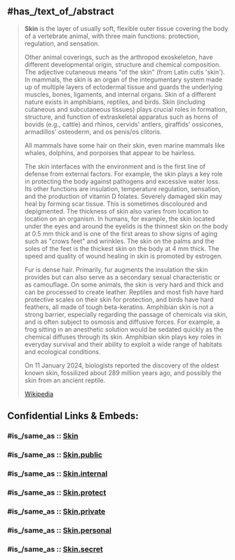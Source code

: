 ﻿---
has_id_wikidata: Q1074
---

## #has_/text_of_/abstract 

> **Skin** is the layer of usually soft, flexible outer tissue covering the body of a vertebrate animal, with three main functions: protection, regulation, and sensation.
>
> Other animal coverings, such as the arthropod exoskeleton, have different developmental origin, structure and chemical composition. The adjective cutaneous means "of the skin" (from Latin cutis 'skin'). In mammals, the skin is an organ of the integumentary system made up of multiple layers of ectodermal tissue and guards the underlying muscles, bones, ligaments, and internal organs. Skin of a different nature exists in amphibians, reptiles, and birds. Skin (including cutaneous and subcutaneous tissues) plays crucial roles in formation, structure, and function of extraskeletal apparatus such as horns of bovids (e.g., cattle) and rhinos, cervids' antlers, giraffids' ossicones, armadillos' osteoderm, and os penis/os clitoris.
>
> All mammals have some hair on their skin, even marine mammals like whales, dolphins, and porpoises that appear to be hairless.
>
> The skin interfaces with the environment and is the first line of defense from external factors. For example, the skin plays a key role in protecting the body against pathogens and excessive water loss. Its other functions are insulation, temperature regulation, sensation, and the production of vitamin D folates.  Severely damaged skin may heal by forming scar tissue. This is sometimes discoloured and depigmented. The thickness of skin also varies from location to location on an organism. In humans, for example, the skin located under the eyes and around the eyelids is the thinnest skin on the body at 0.5 mm thick and is one of the first areas to show signs of aging such as "crows feet" and wrinkles. The skin on the palms and the soles of the feet is the thickest skin on the body at 4 mm thick. The speed and quality of wound healing in skin is promoted by estrogen.
>
> Fur is dense hair. Primarily, fur augments the insulation the skin provides but can also serve as a secondary sexual characteristic or as camouflage. On some animals, the skin is very hard and thick and can be processed to create leather. Reptiles and most fish have hard protective scales on their skin for protection, and birds have hard feathers, all made of tough beta-keratins. Amphibian skin is not a strong barrier, especially regarding the passage of chemicals via skin, and is often subject to osmosis and diffusive forces. For example, a frog sitting in an anesthetic solution would be sedated quickly as the chemical diffuses through its skin. Amphibian skin plays key roles in everyday survival and their ability to exploit a wide range of habitats and ecological conditions.
>
> On 11 January 2024, biologists reported the discovery of the oldest known skin, fossilized about 289 million years ago, and possibly the skin from an ancient reptile.
>
> [Wikipedia](https://en.wikipedia.org/wiki/Skin)


## Confidential Links & Embeds: 

### #is_/same_as :: [Skin](/_Standards/bio/Medicine/Anatomy/Skin.md) 

### #is_/same_as :: [Skin.public](/_public/bio/Medicine/Anatomy/Skin.public.md) 

### #is_/same_as :: [Skin.internal](/_internal/bio/Medicine/Anatomy/Skin.internal.md) 

### #is_/same_as :: [Skin.protect](/_protect/bio/Medicine/Anatomy/Skin.protect.md) 

### #is_/same_as :: [Skin.private](/_private/bio/Medicine/Anatomy/Skin.private.md) 

### #is_/same_as :: [Skin.personal](/_personal/bio/Medicine/Anatomy/Skin.personal.md) 

### #is_/same_as :: [Skin.secret](/_secret/bio/Medicine/Anatomy/Skin.secret.md)

